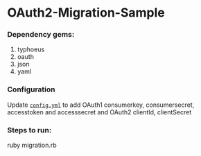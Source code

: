 # OAuth2-Migration-Sample
### Dependency gems:
1. typhoeus
2. oauth
3. json
4. yaml

### Configuration
Update [`config.yml`](config.yml) to add OAuth1 consumerkey, consumersecret, accesstoken and accesssecret and OAuth2 clientId, clientSecret

### Steps to run:
ruby migration.rb



